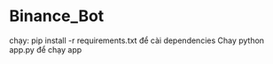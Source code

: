 # Binance_Bot
chạy: pip install -r requirements.txt  để cài dependencies
Chay python app.py để chạy app
